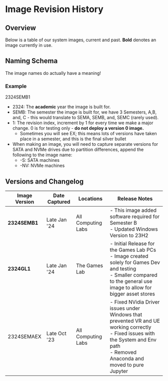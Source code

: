 # Image Revision History

## Overview
Below is a table of our system images, current and past. **Bold** denotes an image currently in use.

## Naming Schema
The image names do actually have a meaning!

### Example
2324SEMB1
* 2324: The **academic** year the image is built for.
* SEMB: The semester the image is built for, we have 3 Semesters, A,B, and, C - this would translate to SEMA, SEMB, and, SEMC (rarely used).
* 1: The revision index, increment by 1 for every time we make a major change. 0 is for testing only - **do not deploy a version 0 image.** 
  * Sometimes you will see EX; this means lots of versions have taken place in a semester, and this is the final silver bullet
* When making an image, you will need to capture separate versions for SATA and NVMe drives due to partition differences, append the following to the image name:
  * -S: SATA machines
  * -NV: NVMe machines

## Versions and Changelog
| Image Version | Date Captured | Locations          | Release Notes                                                                                                                                                                          |
|---------------|---------------|--------------------|----------------------------------------------------------------------------------------------------------------------------------------------------------------------------------------|
| **2324SEMB1** | Late Jan '24  | All Computing Labs | - This image added software required for Semester B<br/>- Updated Windows Version to 23H2                                                                                              |
| **2324GL1**   | Late Jan '24  | The Games Lab      | - Initial Release for the Games Lab PCs<br/>- Image created solely for Games Dev and testing<br/>- Smaller compared to the general use image to allow for bigger asset stores          |
| 2324SEMAEX    | Late Oct '23  | All Computing Labs | - Fixed NVidia Driver issues under Windows that prevented VR and UE working correctly<br/>- Fixed issues with the System and Env path<br/>- Removed Anaconda and moved to pure Jupyter |
